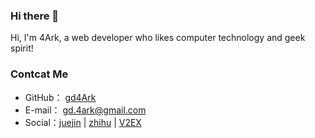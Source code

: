 ### Hi there 👋

Hi, I'm 4Ark, a web developer who likes computer technology and geek spirit!

### Contcat Me

-   GitHub： [gd4Ark](https://github.com/gd4Ark)
-   E-mail： gd.4ark@gmail.com
-   Social：[juejin](https://juejin.im/user/5a4f6e2c6fb9a01cb508a127) | [zhihu](https://www.zhihu.com/people/cai-hong-hui-2/activities) | [V2EX](https://www.v2ex.com/member/4ark)
